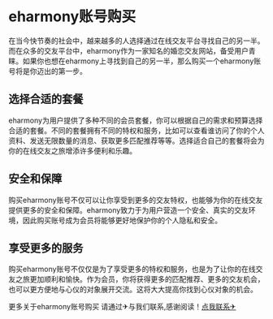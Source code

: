 # eharmony账号购买

在当今快节奏的社会中，越来越多的人选择通过在线交友平台寻找自己的另一半。而在众多的交友平台中，eharmony作为一家知名的婚恋交友网站，备受用户青睐。如果你也想在eharmony上寻找到自己的另一半，那么购买一个eharmony账号将是你迈出的第一步。

## 选择合适的套餐

eharmony为用户提供了多种不同的会员套餐，你可以根据自己的需求和预算选择合适的套餐。不同的套餐拥有不同的特权和服务，比如可以查看谁访问了你的个人资料、发送无限数量的消息、获取更多匹配推荐等等。选择适合自己的套餐将会为你的在线交友之旅增添许多便利和乐趣。

## 安全和保障

购买eharmony账号不仅可以让你享受到更多的交友特权，也能够为你的在线交友提供更多的安全和保障。eharmony致力于为用户营造一个安全、真实的交友环境，因此购买账号成为会员将能够更好地保护你的个人隐私和安全。

## 享受更多的服务

购买eharmony账号不仅仅是为了享受更多的特权和服务，也是为了让你的在线交友之旅更加顺利和愉快。作为会员，你将获得更多的匹配推荐、更多的交友机会，也可以更方便地与心仪的对象展开交流。这将大大提高你找到心仪对象的机会。

更多关于eharmony账号购买 请通过✈与我们联系,感谢阅读！[点我联系✈](https://file.G208.com)